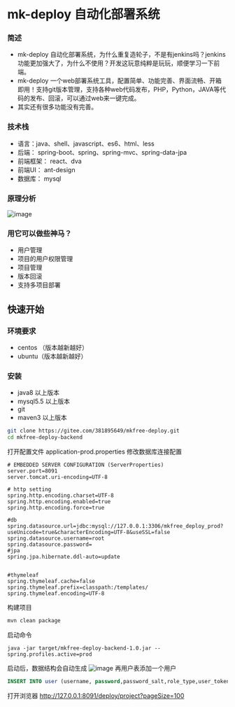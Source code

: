 #  mk-deploy 自动化部署系统

### 简述
- mk-deploy 自动化部署系统，为什么重复造轮子，不是有jenkins吗？jenkins功能更加强大了，为什么不使用？开发这玩意纯粹是玩玩，顺便学习一下前端。
- mk-deploy 一个web部署系统工具，配置简单、功能完善、界面流畅、开箱即用！支持git版本管理，支持各种web代码发布，PHP，Python，JAVA等代码的发布、回滚，可以通过web来一键完成。
- 其实还有很多功能没有完善。

### 技术栈
- 语言：java、shell、javascript、es6、html、less
- 后端： spring-boot、spring、spring-mvc、spring-data-jpa
- 前端框架： react、dva
- 前端UI： ant-design
- 数据库： mysql

### 原理分析
![image](https://gitee.com/381895649/mkfree-deploy/raw/master/doc/images/mk-deploy.jpeg)

### 用它可以做些神马？
- 用户管理
- 项目的用户权限管理
- 项目管理
- 版本回滚
- 支持多项目部署


## 快速开始

### 环境要求
- centos （版本越新越好）
- ubuntu（版本越新越好）


### 安装
- java8 以上版本
- mysql5.5 以上版本
- git
- maven3 以上版本

````bash
git clone https://gitee.com/381895649/mkfree-deploy.git
cd mkfree-deploy-backend
````
打开配置文件 application-prod.properties 修改数据库连接配置

````
# EMBEDDED SERVER CONFIGURATION (ServerProperties)
server.port=8091
server.tomcat.uri-encoding=UTF-8

# http setting
spring.http.encoding.charset=UTF-8
spring.http.encoding.enabled=true
spring.http.encoding.force=true

#db
spring.datasource.url=jdbc:mysql://127.0.0.1:3306/mkfree_deploy_prod?useUnicode=true&characterEncoding=UTF-8&useSSL=false
spring.datasource.username=root
spring.datasource.password=
#jpa
spring.jpa.hibernate.ddl-auto=update


#thymeleaf
spring.thymeleaf.cache=false
spring.thymeleaf.prefix=classpath:/templates/
spring.thymeleaf.encoding=UTF-8
````
构建项目
```` bash
mvn clean package
````
启动命令
````
java -jar target/mkfree-deploy-backend-1.0.jar --spring.profiles.active=prod
````
启动后，数据结构会自动生成
![image](https://gitee.com/381895649/mkfree-deploy/raw/master/doc/images/mk-deploy_db.jpeg)
再用户表添加一个用户
````sql
INSERT INTO user (username, password,password_salt,role_type,user_token) VALUES ('oyhk', '5b648d79f3aa3cef14ae40cf17a4c66a',1492429251747,'ADMIN','e15fc3c18fecfd8e3937c2b8c8677b4a');
````
打开浏览器
http://127.0.0.1:8091/deploy/project?pageSize=100

